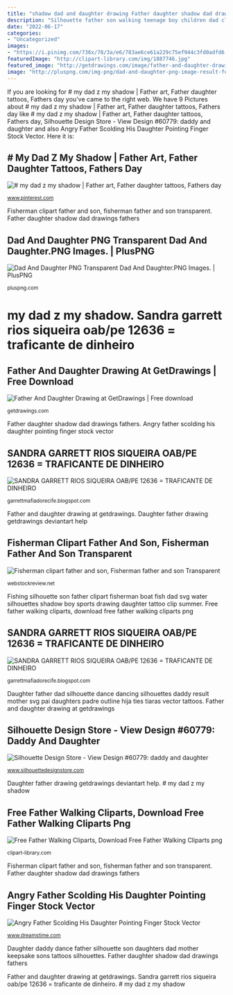 ```yaml
---
title: "shadow dad and daughter drawing Father daughter shadow dad drawings fathers"
description: "Silhouette father son walking teenage boy children dad clipart fathers boys sons silhouettes tattoo man child clip mentor teenager drawing"
date: "2022-06-17"
categories:
- "Uncategorized"
images:
- "https://i.pinimg.com/736x/78/3a/e6/783ae6ce61a229c75ef944c3fd0adfd6.jpg"
featuredImage: "http://clipart-library.com/img/1887746.jpg"
featured_image: "http://getdrawings.com/image/father-and-daughter-drawing-56.jpg"
image: "http://pluspng.com/img-png/dad-and-daughter-png-image-result-for-father-daughter-dance-silhouette-188.png"
---
```


If you are looking for # my dad z my shadow | Father art, Father daughter tattoos, Fathers day you've came to the right web. We have 9 Pictures about # my dad z my shadow | Father art, Father daughter tattoos, Fathers day like # my dad z my shadow | Father art, Father daughter tattoos, Fathers day, Silhouette Design Store - View Design #60779: daddy and daughter and also Angry Father Scolding His Daughter Pointing Finger Stock Vector. Here it is:

## # My Dad Z My Shadow | Father Art, Father Daughter Tattoos, Fathers Day

![# my dad z my shadow | Father art, Father daughter tattoos, Fathers day](https://i.pinimg.com/736x/78/3a/e6/783ae6ce61a229c75ef944c3fd0adfd6.jpg "Father and daughter drawing at getdrawings")

<small>www.pinterest.com</small>

Fisherman clipart father and son, fisherman father and son transparent. Father daughter shadow dad drawings fathers

## Dad And Daughter PNG Transparent Dad And Daughter.PNG Images. | PlusPNG

![Dad And Daughter PNG Transparent Dad And Daughter.PNG Images. | PlusPNG](http://pluspng.com/img-png/dad-and-daughter-png-image-result-for-father-daughter-dance-silhouette-188.png "Rios garrett sandra oab pe siqueira name crime he keep brother daughter story friends julia self married recife advogada father")

<small>pluspng.com</small>

# my dad z my shadow. Sandra garrett rios siqueira oab/pe 12636 = traficante de dinheiro

## Father And Daughter Drawing At GetDrawings | Free Download

![Father And Daughter Drawing at GetDrawings | Free download](http://getdrawings.com/image/father-and-daughter-drawing-56.jpg "Father and daughter drawing at getdrawings")

<small>getdrawings.com</small>

Father daughter shadow dad drawings fathers. Angry father scolding his daughter pointing finger stock vector

## SANDRA GARRETT RIOS SIQUEIRA OAB/PE 12636 = TRAFICANTE DE DINHEIRO

![SANDRA GARRETT RIOS SIQUEIRA OAB/PE 12636 = TRAFICANTE DE DINHEIRO](http://img.over-blog-kiwi.com/1/66/18/05/20150619/ob_f6c783_aida-montarroyos-2.JPG "Sandra garrett rios siqueira oab/pe 12636 = traficante de dinheiro")

<small>garrettmafiadorecife.blogspot.com</small>

Father and daughter drawing at getdrawings. Daughter father drawing getdrawings deviantart help

## Fisherman Clipart Father And Son, Fisherman Father And Son Transparent

![Fisherman clipart father and son, Fisherman father and son Transparent](https://webstockreview.net/images/fisherman-clipart-father-and-son-1.jpg "Fisherman clipart father and son, fisherman father and son transparent")

<small>webstockreview.net</small>

Fishing silhouette son father clipart fisherman boat fish dad svg water silhouettes shadow boy sports drawing daughter tattoo clip summer. Free father walking cliparts, download free father walking cliparts png

## SANDRA GARRETT RIOS SIQUEIRA OAB/PE 12636 = TRAFICANTE DE DINHEIRO

![SANDRA GARRETT RIOS SIQUEIRA OAB/PE 12636 = TRAFICANTE DE DINHEIRO](https://2.bp.blogspot.com/-q9JmKrhuSCE/VUvFb7eHdzI/AAAAAAAAAiY/2rM6bd1-bTo/s320/empathy.jpg "Dad and daughter png transparent dad and daughter.png images.")

<small>garrettmafiadorecife.blogspot.com</small>

Daughter father dad silhouette dance dancing silhouettes daddy result mother svg pai daughters padre outline hija ties tiaras vector tattoos. Father and daughter drawing at getdrawings

## Silhouette Design Store - View Design #60779: Daddy And Daughter

![Silhouette Design Store - View Design #60779: daddy and daughter](https://www.silhcdn.com/3/i/shapes/lg/9/7/d60779.jpg "Daughter father drawing getdrawings deviantart help")

<small>www.silhouettedesignstore.com</small>

Daughter father drawing getdrawings deviantart help. # my dad z my shadow

## Free Father Walking Cliparts, Download Free Father Walking Cliparts Png

![Free Father Walking Cliparts, Download Free Father Walking Cliparts png](http://clipart-library.com/img/1887746.jpg "Fishing silhouette son father clipart fisherman boat fish dad svg water silhouettes shadow boy sports drawing daughter tattoo clip summer")

<small>clipart-library.com</small>

Fisherman clipart father and son, fisherman father and son transparent. Father daughter shadow dad drawings fathers

## Angry Father Scolding His Daughter Pointing Finger Stock Vector

![Angry Father Scolding His Daughter Pointing Finger Stock Vector](https://thumbs.dreamstime.com/b/angry-father-scolding-his-daughter-pointing-finger-silhouette-vector-65897905.jpg "Father and daughter drawing at getdrawings")

<small>www.dreamstime.com</small>

Daughter daddy dance father silhouette son daughters dad mother keepsake sons tattoos silhouettes. Father daughter shadow dad drawings fathers

Father and daughter drawing at getdrawings. Sandra garrett rios siqueira oab/pe 12636 = traficante de dinheiro. # my dad z my shadow
